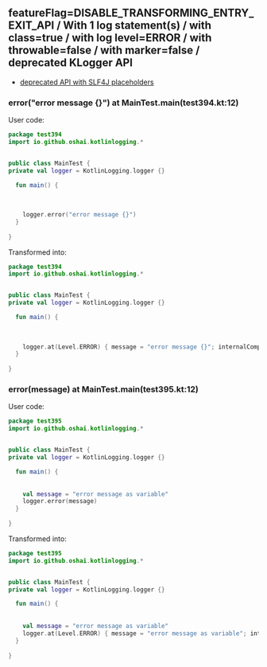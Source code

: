 ## featureFlag=DISABLE_TRANSFORMING_ENTRY_EXIT_API / With 1 log statement(s) / with class=true / with log level=ERROR / with throwable=false / with marker=false / deprecated KLogger API

* [deprecated API with SLF4J placeholders](deprecated-slf4j-placeholders.md)

###  error("error message {}") at MainTest.main(test394.kt:12)

User code:
```kotlin
package test394
import io.github.oshai.kotlinlogging.*


public class MainTest {
private val logger = KotlinLogging.logger {}

  fun main() {
    
    
    
    logger.error("error message {}")
  }
  
}


```
  
Transformed into:
```kotlin
package test394
import io.github.oshai.kotlinlogging.*


public class MainTest {
private val logger = KotlinLogging.logger {}

  fun main() {
    
    
    
    logger.at(Level.ERROR) { message = "error message {}"; internalCompilerData = KLoggingEventBuilder.InternalCompilerData(messageTemplate = "\"error message {}\"", className = "test394.MainTest", methodName = "main", fileName = "test394.kt", lineNumber = 12)
  }
  
}


```

###  error(message) at MainTest.main(test395.kt:12)

User code:
```kotlin
package test395
import io.github.oshai.kotlinlogging.*


public class MainTest {
private val logger = KotlinLogging.logger {}

  fun main() {
    
    
    val message = "error message as variable"
    logger.error(message)
  }
  
}


```
  
Transformed into:
```kotlin
package test395
import io.github.oshai.kotlinlogging.*


public class MainTest {
private val logger = KotlinLogging.logger {}

  fun main() {
    
    
    val message = "error message as variable"
    logger.at(Level.ERROR) { message = "error message as variable"; internalCompilerData = KLoggingEventBuilder.InternalCompilerData(messageTemplate = "message", className = "test395.MainTest", methodName = "main", fileName = "test395.kt", lineNumber = 12)
  }
  
}


```
